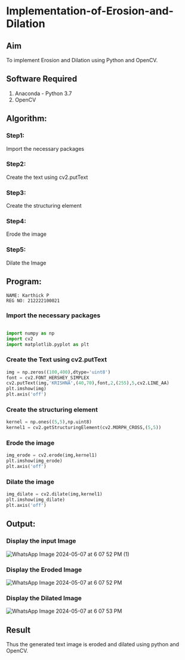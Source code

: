 
# Implementation-of-Erosion-and-Dilation
## Aim
To implement Erosion and Dilation using Python and OpenCV.
## Software Required
1. Anaconda - Python 3.7
2. OpenCV
## Algorithm:
### Step1:
Import the necessary packages

### Step2:
Create the text using cv2.putText

### Step3:
Create the structuring element

### Step4:
Erode the image

### Step5:
Dilate the Image

## Program:
```
NAME: Karthick P
REG NO: 212222100021
```
### Import the necessary packages
``` Python

import numpy as np
import cv2
import matplotlib.pyplot as plt
```

### Create the Text using cv2.putText
``` Python
img = np.zeros((100,400),dtype='uint8')
font = cv2.FONT_HERSHEY_SIMPLEX
cv2.putText(img,'KRISHNA',(40,70),font,2,(255),5,cv2.LINE_AA)
plt.imshow(img)
plt.axis('off')
```
### Create the structuring element
``` Python
kernel = np.ones((5,5),np.uint8)
kernel1 = cv2.getStructuringElement(cv2.MORPH_CROSS,(5,5))
```
### Erode the image
``` Python
img_erode = cv2.erode(img,kernel1)
plt.imshow(img_erode)
plt.axis('off')
```
### Dilate the image
``` Python
img_dilate = cv2.dilate(img,kernel1)
plt.imshow(img_dilate)
plt.axis('off')
```
## Output:

### Display the input Image
![WhatsApp Image 2024-05-07 at 6 07 52 PM (1)](https://github.com/karthickprabakaran/erosion--dilation/assets/166775653/5e76c80c-5d0d-4ec1-b825-a0ee46e47ada)


### Display the Eroded Image
![WhatsApp Image 2024-05-07 at 6 07 52 PM](https://github.com/karthickprabakaran/erosion--dilation/assets/166775653/05037c90-727e-440c-b4ad-f6e7f08b94d1)


### Display the Dilated Image
![WhatsApp Image 2024-05-07 at 6 07 53 PM](https://github.com/karthickprabakaran/erosion--dilation/assets/166775653/7e4b68b7-24ce-46ef-8877-5e3db0c11aeb)


## Result
Thus the generated text image is eroded and dilated using python and OpenCV.
